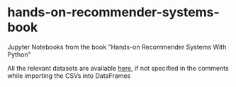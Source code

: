# hands-on-recommender-systems-book
Jupyter Notebooks from the book "Hands-on Recommender Systems With Python" 

All the relevant datasets are available [here](https://drive.google.com/drive/folders/1H9pnfVTzP46s7VwOTcC5ZY_VahRTr5Zv), if not specified in the comments while importing the CSVs into DataFrames
